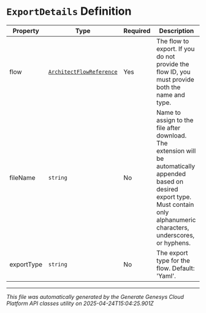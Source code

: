 # `ExportDetails` Definition

| Property | Type | Required | Description |
|----------|------|----------|-------------|
| flow | [`ArchitectFlowReference`](architectflowreference-definition.md) | Yes | The flow to export. If you do not provide the flow ID, you must provide both the name and type. |
| fileName | `string` | No | Name to assign to the file after download. The extension will be automatically appended based on desired export type. Must contain only alphanumeric characters, underscores, or hyphens. |
| exportType | `string` | No | The export type for the flow. Default: 'Yaml'. |

---

*This file was automatically generated by the Generate Genesys Cloud Platform API classes utility on 2025-04-24T15:04:25.901Z*